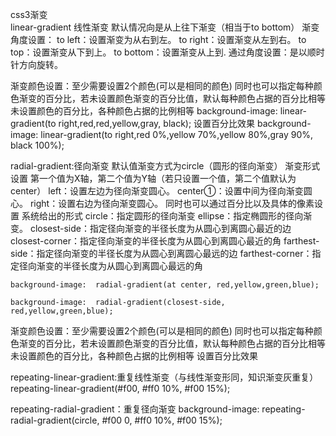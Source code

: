 css3渐变   
linear-gradient   线性渐变   默认情况向是从上往下渐变（相当于to bottom）
渐变角度设置：
	to left：设置渐变为从右到左。
	to right：设置渐变从左到右。
	to top：设置渐变从下到上。
	to bottom：设置渐变从上到.
	通过角度设置：是以顺时针方向旋转。

渐变颜色设置：至少需要设置2个颜色(可以是相同的颜色)
同时也可以指定每种颜色渐变的百分比，若未设置颜色渐变的百分比值，默认每种颜色占据的百分比相等
	未设置颜色的百分比，各种颜色占据的比例相等
	background-image: linear-gradient(to right,red,red,yellow,gray, black);
	设置百分比效果
	background-image: linear-gradient(to right,red 0%,yellow 70%,yellow 80%,gray 90%, black 100%);



radial-gradient:径向渐变  默认值渐变方式为circle（圆形的径向渐变）
渐变形式设置
第一个值为X轴，第二个值为Y轴（若只设置一个值，第二个值默认为center）
	left：设置左边为径向渐变圆心。
	center①：设置中间为径向渐变圆心。
	right：设置右边为径向渐变圆心。
	同时也可以通过百分比以及具体的像素设置
系统给出的形式
	circle：指定圆形的径向渐变
	ellipse：指定椭圆形的径向渐变。
	closest-side：指定径向渐变的半径长度为从圆心到离圆心最近的边
	closest-corner：指定径向渐变的半径长度为从圆心到离圆心最近的角
	farthest-side：指定径向渐变的半径长度为从圆心到离圆心最远的边
	farthest-corner：指定径向渐变的半径长度为从圆心到离圆心最远的角

	background-image:  radial-gradient(at center, red,yellow,green,blue);

	background-image:  radial-gradient(closest-side, red,yellow,green,blue);

渐变颜色设置：至少需要设置2个颜色(可以是相同的颜色)
同时也可以指定每种颜色渐变的百分比，若未设置颜色渐变的百分比值，默认每种颜色占据的百分比相等
	未设置颜色的百分比，各种颜色占据的比例相等
	设置百分比效果



repeating-linear-gradient:重复线性渐变（与线性渐变形同，知识渐变灰重复）
	repeating-linear-gradient(#f00, #ff0 10%, #f00 15%);

repeating-radial-gradient：重复径向渐变
	background-image:  repeating-radial-gradient(circle, #f00 0, #ff0 10%, #f00 15%);		

		